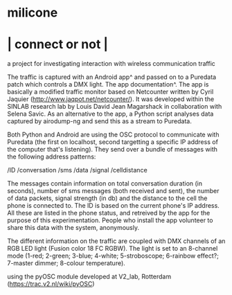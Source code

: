 milicone
========
| connect or not | 
=====

a project for investigating interaction with wireless communication traffic

The traffic is captured with an Android app^ and passed on to a Puredata patch which controls a DMX light. The app documentation^. The app is basically a modified traffic monitor based on Netcounter written by Cyril Jaquier (http://www.jaqpot.net/netcounter/). It was developed within the SINLAB research lab by Louis David Jean Magarshack in collaboration with Selena Savic. As an alternative to the app, a Python script analyses data captured by airodump-ng and send this as a stream to Puredata. 

Both Python and Android are using the OSC protocol to communicate with Puredata (the first on localhost, second targetting a specific IP address of the computer that's listening). They send over a bundle of messages with the following address patterns:

/ID
/conversation
/sms
/data
/signal
/celldistance

The messages contain information on total conversation duration (in seconds), number of sms messages (both received and sent), the number of data packets, signal strength (in db) and the distance to the cell the phone is connected to. The ID is based on the current phone's IP address. All these are listed in the phone status, and retreived by the app for the purpose of this experimentation. People who install the app volunteer to share this data with the system, anonymously.

The different information on the traffic are coupled with DMX channels of an RGB LED light (Fusion color 18 FC RGBW). The light is set to an 8-channel mode (1-red; 2-green; 3-blue; 4-white; 5-stroboscope; 6-rainbow effect?; 7-master dimmer; 8-colour temperature). 

using the pyOSC module developed at V2_lab, Rotterdam (https://trac.v2.nl/wiki/pyOSC)



